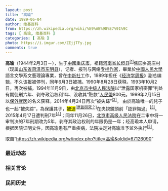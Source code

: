 ```yaml
---
layout: post
title: "高瑜"
date: 1989-06-04
author: 维基百科
from: https://zh.wikipedia.org/wiki/%E9%AB%98%E7%91%9C
tags: [ 高瑜, 维基百科 ]
categories: [ 高瑜 ]
photo: https://i.imgur.com/ZEjjTFy.jpg
comments: true
---
```

<div class="mw-parser-output">
<p><b>高瑜</b>（1944年2月3日<span class="useeditintro" title="Template:BLP editintro">－</span>），生于<a href="/wiki/%E4%B8%AD%E8%8F%AF%E4%BA%BA%E6%B0%91%E5%85%B1%E5%92%8C%E5%9C%8B" class="mw-redirect" title="中華人民共和國">中國</a><a href="/wiki/%E9%87%8D%E5%BA%86%E5%B8%82" title="重庆市">重庆市</a>，祖籍<a href="/wiki/%E6%B2%B3%E5%8D%97%E7%9C%81" title="河南省">河南省</a><a href="/wiki/%E9%95%BF%E5%9E%A3%E5%8E%BF" class="mw-redirect" title="长垣县">长垣县</a><sup id="cite_ref-1" class="reference"><a href="#cite_note-1">[1]</a></sup>焦园乡高庄村（现属<a href="/wiki/%E5%B1%B1%E4%B8%9C%E7%9C%81" title="山东省">山东省</a><a href="/wiki/%E8%8F%8F%E6%B3%BD%E5%B8%82" title="菏泽市">菏泽市</a><a href="/wiki/%E4%B8%9C%E6%98%8E%E5%8E%BF" title="东明县">东明县</a>），记者、报刊与网络<a href="/wiki/%E5%B0%88%E6%AC%84%E4%BD%9C%E5%AE%B6" title="專欄作家">专栏作家</a>，畢業於<a href="/wiki/%E4%B8%AD%E5%9C%8B%E4%BA%BA%E6%B0%91%E5%A4%A7%E5%AD%B8" class="mw-redirect" title="中國人民大學">中國人民大學</a>語言文學系文藝理論專業，曾在<a href="/wiki/%E4%B8%AD%E6%96%B0%E7%A4%BE" class="mw-redirect" title="中新社">中新社</a>工作，1989年担任《<a href="/wiki/%E7%BB%8F%E6%B5%8E%E5%AD%A6%E5%91%A8%E6%8A%A5" title="经济学周报">经济学周报</a>》副总编辑，不久该报被停刊，同年6月3日被捕。1990年8月28日获释。1993年10月2日，再次被捕，1994年11月9日，由<a href="/w/index.php?title=%E5%8C%97%E4%BA%AC%E5%B8%82%E4%B8%AD%E7%BA%A7%E4%BA%BA%E6%B0%91%E6%B3%95%E9%99%A2&amp;action=edit&amp;redlink=1" class="new" title="北京市中级人民法院（页面不存在）">北京市中级人民法院</a>以“泄露国家机密罪”判处有期徒刑六年、剥夺政治权利1年、没收其“赃款”<a href="/wiki/%E4%BA%BA%E6%B0%91%E5%B9%A3" class="mw-redirect" title="人民幣">人民幣</a>800元。1999年2月15日以<a href="/wiki/%E4%BF%9D%E5%A4%96%E5%B0%B1%E5%8C%BB" title="保外就医">保外就医</a>的名义获释。2014年4月24日再次“被失踪”<sup id="cite_ref-2" class="reference"><a href="#cite_note-2">[2]</a></sup>。
由於高瑜唯一的兒子也一起“被失踪”，為保護其子，<mark class="noprint template-facttext" title="可能为原创研究">被迫</mark><sup class="noprint"><a href="/wiki/Wikipedia:%E9%9D%9E%E5%8E%9F%E5%89%B5%E7%A0%94%E7%A9%B6" class="mw-redirect" title="Wikipedia:非原創研究"><span title="原创研究验证请求"><span style="white-space: nowrap;">[原創研究？]</span></span></a></sup>在央視鏡頭前「認罪悔過」<sup id="cite_ref-3" class="reference"><a href="#cite_note-3">[3]</a></sup>。2015年4月17日遭判刑7年<sup id="cite_ref-4" class="reference"><a href="#cite_note-4">[4]</a></sup>；同年11月26日，<a href="/wiki/%E5%8C%97%E4%BA%AC%E5%B8%82%E9%AB%98%E7%BA%A7%E4%BA%BA%E6%B0%91%E6%B3%95%E9%99%A2" title="北京市高级人民法院">北京市高级人民法院</a>在二审中将一审判决的7年刑期改为5年，剥夺其政治权利的年限仍是一年；经高瑜本人申请，根据医院证明文件，因高瑜患有严重疾病，法院决定对高瑜准予监外执行<sup id="cite_ref-二审_5-0" class="reference"><a href="#cite_note-二审-5">[5]</a></sup>。
</p>
</div><noscript><img src="//zh.wikipedia.org/wiki/Special:CentralAutoLogin/start?type=1x1" alt="" title="" width="1" height="1" style="border: none; position: absolute;"></noscript>
<div class="printfooter">取自“<a dir="ltr" href="https://zh.wikipedia.org/w/index.php?title=高瑜&amp;oldid=67126090">https://zh.wikipedia.org/w/index.php?title=高瑜&amp;oldid=67126090</a>”</div><div id="recent-news"><h3>最近动态</h3><ul></ul></div><div id="open-opinion"><h3>相关言论</h3><ul></ul></div><div id="mjls-record"><h3>民间历史</h3><ul></ul></div>